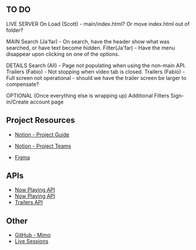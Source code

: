 ## TO DO

LIVE SERVER
On Load (Scott) - main/index.html? Or move index.html out of folder?

MAIN
Search (Ja'far) - On search, have the header show what was searched, or have text become hidden.
Filter(Ja'far) - Have the menu disappear upon clicking on one of the options.

DETAILS
Search (All) - Page not populating when using the non-main API.
Trailers (Fabio) - Not stopping when video tab is closed.
Trailers (Fabio) - Full screen not operational - should we have the trailer screen be larger to compensate?

OPTIONAL (Once everything else is wrapping up)
Additional Filters
Sign-in/Create account page



## Project Resources
- [Notion - Project Guide](https://mimodocs.notion.site/Unit-4-Team-Project-Guide-57e4db17c23040dba84fa8204577fb9b)
- [Notion - Project Teams](https://www.notion.so/mimodocs/PROJECT-TEAMS-8f7f767b012a404d83e579992395e5ec)

- [Figma](https://www.figma.com/file/IIjHt4ZqCwkUL1nFGmUr29/Untitled?node-id=11%3A7&t=S1qWAVGzgGZZCK1r-0)

## APIs
- [Now Playing API](https://www.themoviedb.org/movie/now-playing)
- [Now Playing API](https://api.themoviedb.org/3/movie/now_playing?api_key=477f5f5debaf48768ed55d725362b931)
- [Trailers API](https://www.traileraddict.com/trailerapi)

## Other
- [GitHub - Mimo](https://github.com/mimo-bootcamp/cohort_25)
- [Live Sessions](https://mimodocs.notion.site/Live-session-recordings-cohort-25-577607ec69334db495aded0780a7f13c)